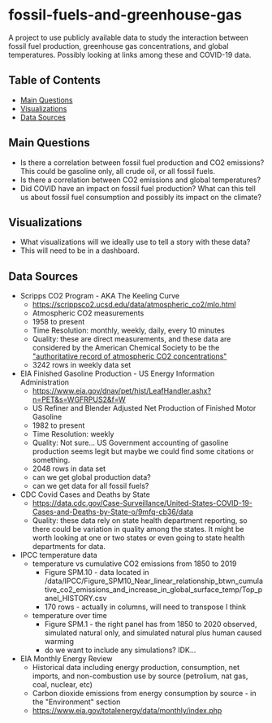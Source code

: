 # fossil-fuels-and-greenhouse-gas
A project to use publicly available data to study the interaction between fossil fuel production, greenhouse gas concentrations, and global temperatures. Possibly looking at links among these and COVID-19 data. 

## Table of Contents
* [Main Questions](#mainquestions)
* [Visualizations](#visualizations)
* [Data Sources](#datasources)

## Main Questions
* Is there a correlation between fossil fuel production and CO2 emissions? This could be gasoline only, all crude oil, or all fossil fuels. 
* Is there a correlation between CO2 emissions and global temperatures?
* Did COVID have an impact on fossil fuel production? What can this tell us about fossil fuel consumption and possibly its impact on the climate?

## Visualizations
* What visualizations will we ideally use to tell a story with these data?
* This will need to be in a dashboard. 

## Data Sources
* Scripps CO2 Program - AKA The Keeling Curve
  * https://scrippsco2.ucsd.edu/data/atmospheric_co2/mlo.html
  * Atmospheric CO2 measurements
  * 1958 to present
  * Time Resolution: monthly, weekly, daily, every 10 minutes
  * Quality: these are direct measurements, and these data are considered by the American Chemical Society to be the ["authoritative record of atmospheric CO2 concentrations"](https://www.acs.org/content/acs/en/education/whatischemistry/landmarks/keeling-curve.html)
  * 3242 rows in weekly data set
* EIA Finished Gasoline Production - US Energy Information Administration
  * https://www.eia.gov/dnav/pet/hist/LeafHandler.ashx?n=PET&s=WGFRPUS2&f=W
  * US Refiner and Blender Adjusted Net Production of Finished Motor Gasoline
  * 1982 to present
  * Time Resolution: weekly
  * Quality: Not sure... US Government accounting of gasoline production seems legit but maybe we could find some citations or something. 
  * 2048 rows in data set
  * can we get global production data?
  * can we get data for all fossil fuels?
* CDC Covid Cases and Deaths by State
  * https://data.cdc.gov/Case-Surveillance/United-States-COVID-19-Cases-and-Deaths-by-State-o/9mfq-cb36/data
  * Quality: these data rely on state health department reporting, so there could be variation in quality among the states. It might be worth looking at one or two states or even going to state health departments for data.  
* IPCC temperature data
  * temperature vs cumulative CO2 emissions from 1850 to 2019 
    * Figure SPM.10 - data located in /data/IPCC/Figure_SPM10_Near_linear_relationship_btwn_cumulative_co2_emissions_and_increase_in_global_surface_temp/Top_panel_HISTORY.csv
    * 170 rows - actually in columns, will need to transpose I think
  * temperature over time 
    * Figure SPM.1 - the right panel has from 1850 to 2020 observed, simulated natural only, and simulated natural plus human caused warming
    * do we want to include any simulations? IDK...
* EIA Monthly Energy Review
  * Historical data including energy production, consumption, net imports, and non-combustion use by source (petrolium, nat gas, coal, nuclear, etc)
  * Carbon dioxide emissions from energy consumption by source - in the "Environment" section
  * https://www.eia.gov/totalenergy/data/monthly/index.php
